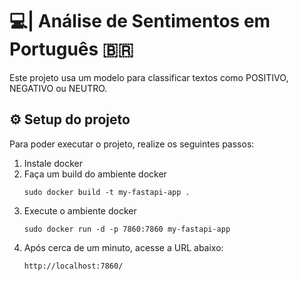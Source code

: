 # 💻| Análise de Sentimentos em Português 🇧🇷

Este projeto usa um modelo para classificar textos como POSITIVO, NEGATIVO ou NEUTRO.

## ⚙️  Setup do projeto
 
 Para poder executar o projeto, realize os seguintes passos:

1. Instale docker
2. Faça um build do ambiente docker
	```
	sudo docker build -t my-fastapi-app .
	``` 
3. Execute o ambiente docker
	```
	sudo docker run -d -p 7860:7860 my-fastapi-app
	```
4. Após cerca de um minuto, acesse a URL abaixo:
	```
	http://localhost:7860/


